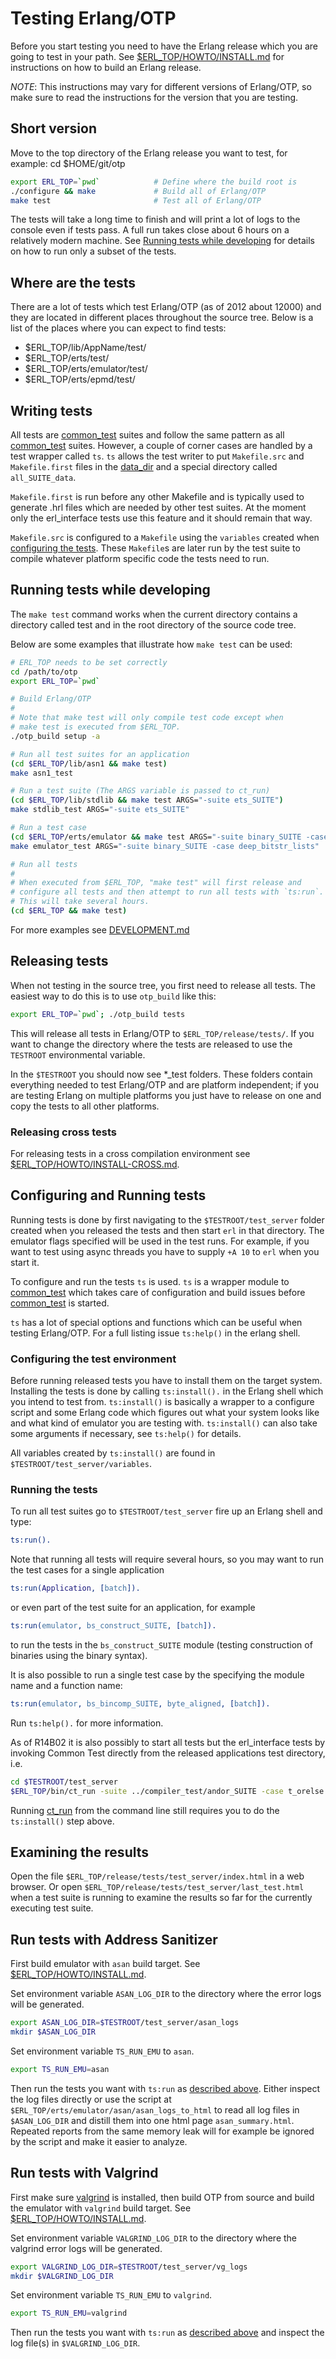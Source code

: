 Testing Erlang/OTP
==================

Before you start testing you need to have the Erlang release which you
are going to test in your path. See [$ERL_TOP/HOWTO/INSTALL.md][] for
instructions on how to build an Erlang release.

*NOTE*: This instructions may vary for different versions of Erlang/OTP,
so make sure to read the instructions for the version that you are testing.

Short version
-------------
Move to the top directory of the Erlang release you want to test, for example:
cd $HOME/git/otp

```bash
export ERL_TOP=`pwd`            # Define where the build root is
./configure && make             # Build all of Erlang/OTP
make test                       # Test all of Erlang/OTP
```

The tests will take a long time to finish and will print a lot of logs to the
console even if tests pass. A full run takes close about 6 hours on a relatively
modern machine. See [Running tests while developing][] for details on how to run
only a subset of the tests.

Where are the tests
-------------------

There are a lot of tests which test Erlang/OTP (as of 2012 about 12000) and
they are located in different places throughout the source tree. Below is a list
of the places where you can expect to find tests:

* $ERL_TOP/lib/AppName/test/
* $ERL_TOP/erts/test/
* $ERL_TOP/erts/emulator/test/
* $ERL_TOP/erts/epmd/test/

Writing tests
-------------

All tests are [common_test][] suites and follow the same pattern as all
[common_test][] suites. However, a couple of corner cases are
handled by a test wrapper called `ts`. `ts` allows the test writer to put
`Makefile.src` and `Makefile.first` files in the [data_dir][] and a special
directory called `all_SUITE_data`.

`Makefile.first` is run before any other Makefile and is typically used to
generate .hrl files which are needed by other test suites. At the moment only
the erl_interface tests use this feature and it should remain that way.

`Makefile.src` is configured to a `Makefile` using the `variables` created when
[configuring the tests][]. These `Makefile`s are later run by the test suite
to compile whatever platform specific code the tests need to run.

Running tests while developing
------------------------------

The `make test` command works when the current directory contains a directory
called test and in the root directory of the source code tree.

Below are some examples that illustrate how `make test` can be
used:

```bash
# ERL_TOP needs to be set correctly
cd /path/to/otp
export ERL_TOP=`pwd`

# Build Erlang/OTP
#
# Note that make test will only compile test code except when
# make test is executed from $ERL_TOP.
./otp_build setup -a

# Run all test suites for an application
(cd $ERL_TOP/lib/asn1 && make test)
make asn1_test

# Run a test suite (The ARGS variable is passed to ct_run)
(cd $ERL_TOP/lib/stdlib && make test ARGS="-suite ets_SUITE")
make stdlib_test ARGS="-suite ets_SUITE"

# Run a test case
(cd $ERL_TOP/erts/emulator && make test ARGS="-suite binary_SUITE -case deep_bitstr_lists")
make emulator_test ARGS="-suite binary_SUITE -case deep_bitstr_lists"

# Run all tests
#
# When executed from $ERL_TOP, "make test" will first release and
# configure all tests and then attempt to run all tests with `ts:run`.
# This will take several hours.
(cd $ERL_TOP && make test)
```

For more examples see [DEVELOPMENT.md](DEVELOPMENT.md)

Releasing tests
---------------

When not testing in the source tree, you first need to release all tests.
The easiest way to do this is to use `otp_build` like this:

```bash
export ERL_TOP=`pwd`; ./otp_build tests
```

This will release all tests in Erlang/OTP to `$ERL_TOP/release/tests/`. If you
want to change the directory where the tests are released to use the `TESTROOT`
environmental variable.

In the `$TESTROOT` you should now see *_test folders. These folders contain
everything needed to test Erlang/OTP and are platform independent; if you are
testing Erlang on multiple platforms you just have to release on one and copy
the tests to all other platforms.

### Releasing cross tests

For releasing tests in a cross compilation environment see [$ERL_TOP/HOWTO/INSTALL-CROSS.md][].

Configuring and Running tests
-----------------------------

Running tests is done by first navigating to the `$TESTROOT/test_server` folder
created when you released the tests and then start `erl` in that directory. The
emulator flags specified will be used in the test runs. For example, if you want
to test using async threads you have to supply `+A 10` to `erl` when you start it.

To configure and run the tests `ts` is used. `ts` is a wrapper module to
[common_test][] which takes care of configuration and build issues before
[common_test][] is started.

`ts` has a lot of special options and functions which can be useful when
testing Erlang/OTP. For a full listing issue `ts:help()` in the erlang shell.

### Configuring the test environment

Before running released tests you have to install them on the target system.
Installing the tests is done by calling `ts:install().` in the Erlang shell
which you intend to test from. `ts:install()` is basically a wrapper to a
configure script and some Erlang code which figures out what your system looks
like and what kind of emulator you are testing with. `ts:install()` can also
take some arguments if necessary, see `ts:help()` for details.

All variables created by `ts:install()` are found in
`$TESTROOT/test_server/variables`.

### Running the tests

To run all test suites go to `$TESTROOT/test_server` fire up an Erlang shell and type:

```erlang
ts:run().
```

Note that running all tests will require several hours, so you may want to run
the test cases for a single application

```erlang
ts:run(Application, [batch]).
```

or even part of the test suite for an application, for example

```erlang
ts:run(emulator, bs_construct_SUITE, [batch]).
```

to run the tests in the `bs_construct_SUITE` module (testing construction of
binaries using the binary syntax).

It is also possible to run a single test case by the specifying the module name and a function name:

```erlang
ts:run(emulator, bs_bincomp_SUITE, byte_aligned, [batch]).
```

Run `ts:help().` for more information.

As of R14B02 it is also possibly to start all tests but the erl_interface tests
by invoking Common Test directly from the released applications test directory,
i.e.

```bash
cd $TESTROOT/test_server
$ERL_TOP/bin/ct_run -suite ../compiler_test/andor_SUITE -case t_orelse
```

Running [ct_run][] from the command line still requires you to do the
`ts:install()` step above.

Examining the results
---------------------

Open the file `$ERL_TOP/release/tests/test_server/index.html` in a web browser. Or open
`$ERL_TOP/release/tests/test_server/last_test.html` when a test suite is running to
examine the results so far for the currently executing test suite.


Run tests with Address Sanitizer
--------------------------------

First build emulator with `asan` build target.
See [$ERL_TOP/HOWTO/INSTALL.md][].

Set environment variable `ASAN_LOG_DIR` to the directory
where the error logs will be generated.

```bash
export ASAN_LOG_DIR=$TESTROOT/test_server/asan_logs
mkdir $ASAN_LOG_DIR
```

Set environment variable `TS_RUN_EMU` to `asan`.

```bash
export TS_RUN_EMU=asan
```

Then run the tests you want with `ts:run` as [described above](#running-the-tests).
Either inspect the log files directly or use the script at
`$ERL_TOP/erts/emulator/asan/asan_logs_to_html` to read all log files
in `$ASAN_LOG_DIR` and distill them into one html page
`asan_summary.html`. Repeated reports from the same memory leak will
for example be ignored by the script and make it easier to analyze.


Run tests with Valgrind
-----------------------

First make sure [valgrind][] is installed, then build OTP from source
and build the emulator with `valgrind` build target. See
[$ERL_TOP/HOWTO/INSTALL.md][].

Set environment variable `VALGRIND_LOG_DIR` to the directory
where the valgrind error logs will be generated.

```bash
export VALGRIND_LOG_DIR=$TESTROOT/test_server/vg_logs
mkdir $VALGRIND_LOG_DIR
```

Set environment variable `TS_RUN_EMU` to `valgrind`.

```bash
export TS_RUN_EMU=valgrind
```

Then run the tests you want with `ts:run` as [described above](#running-the-tests)
and inspect the log file(s) in `$VALGRIND_LOG_DIR`.


   [ct_run]: http://www.erlang.org/doc/man/ct_run.html
   [ct hook]: http://www.erlang.org/doc/apps/common_test/ct_hooks_chapter.html
   [$ERL_TOP/HOWTO/INSTALL.md]: INSTALL.md
   [$ERL_TOP/HOWTO/INSTALL-CROSS.md]: INSTALL-CROSS.md#testing-the-cross-compiled-system
   [common_test]: http://www.erlang.org/doc/man/ct.html
   [data_dir]: http://www.erlang.org/doc/apps/common_test/write_test_chapter.html#data_priv_dir
   [configuring the tests]: #configuring-the-test-environment
   [valgrind]: https://valgrind.org
   [Running tests while developing]: #running-tests-while-developing

   [?TOC]: true
